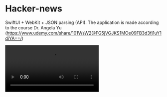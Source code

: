 # Hacker-news
SwiftUI + WebKit + JSON parsing (API). The application is made according to the course Dr. Angela Yu (https://www.udemy.com/share/101WsW2@FG5jVGJKS1MOe09FB3d3fj1uY1diYA==/)

![Demo](https://user-images.githubusercontent.com/72257791/129550671-5c58c024-d8c5-449f-85aa-75733f63c7bc.mp4)
